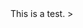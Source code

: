 <!DOCTYPE html>
<html>
<head>
	<title>Earl P. Bellinger</title>
</head>
<body>
This is a test.
</body>
</html>>
